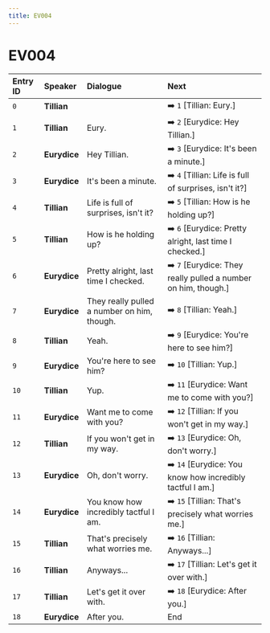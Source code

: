 ```yaml
---
title: EV004
---
```


# EV004


| Entry ID | Speaker | Dialogue | Next |
| :------- | :------ | :------- | :------------ |
| `0` | **Tillian** |  | ➡️ `1` \[Tillian: Eury\.\] |
| `1` | **Tillian** | Eury\. | ➡️ `2` \[Eurydice: Hey Tillian\.\] |
| `2` | **Eurydice** | Hey Tillian\. | ➡️ `3` \[Eurydice: It's been a minute\.\] |
| `3` | **Eurydice** | It's been a minute\. | ➡️ `4` \[Tillian: Life is full of surprises, isn't it?\] |
| `4` | **Tillian** | Life is full of surprises, isn't it? | ➡️ `5` \[Tillian: How is he holding up?\] |
| `5` | **Tillian** | How is he holding up? | ➡️ `6` \[Eurydice: Pretty alright, last time I checked\.\] |
| `6` | **Eurydice** | Pretty alright, last time I checked\. | ➡️ `7` \[Eurydice: They really pulled a number on him, though\.\] |
| `7` | **Eurydice** | They really pulled a number on him, though\. | ➡️ `8` \[Tillian: Yeah\.\] |
| `8` | **Tillian** | Yeah\. | ➡️ `9` \[Eurydice: You're here to see him?\] |
| `9` | **Eurydice** | You're here to see him? | ➡️ `10` \[Tillian: Yup\.\] |
| `10` | **Tillian** | Yup\. | ➡️ `11` \[Eurydice: Want me to come with you?\] |
| `11` | **Eurydice** | Want me to come with you? | ➡️ `12` \[Tillian: If you won't get in my way\.\] |
| `12` | **Tillian** | If you won't get in my way\. | ➡️ `13` \[Eurydice: Oh, don't worry\.\] |
| `13` | **Eurydice** | Oh, don't worry\. | ➡️ `14` \[Eurydice: You know how incredibly tactful I am\.\] |
| `14` | **Eurydice** | You know how incredibly tactful I am\. | ➡️ `15` \[Tillian: That's precisely what worries me\.\] |
| `15` | **Tillian** | That's precisely what worries me\. | ➡️ `16` \[Tillian: Anyways\.\.\.\] |
| `16` | **Tillian** | Anyways\.\.\. | ➡️ `17` \[Tillian: Let's get it over with\.\] |
| `17` | **Tillian** | Let's get it over with\. | ➡️ `18` \[Eurydice: After you\.\] |
| `18` | **Eurydice** | After you\. | End |
